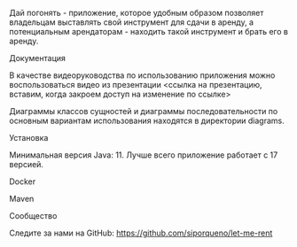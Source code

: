 Дай погонять - приложение, которое удобным образом позволяет владельцам выставлять свой инструмент для сдачи в аренду, а потенциальным арендаторам -  находить такой инструмент и брать его в аренду.



Документация

В качестве видеоруководства по использованию приложения можно воспользоваться видео из презентации <ссылка на презентацию, вставим, когда закроем доступ на изменение по ссылке>

Диаграммы классов сущностей и диаграммы последовательности по основным вариантам использования находятся в директории diagrams.



Установка

Минимальная версия Java: 11. Лучше всего приложение работает с 17 версией.

Docker

Maven



Сообщество

Следите за нами на GitHub: https://github.com/siporqueno/let-me-rent
